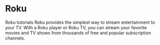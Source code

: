 # Roku
Roku tutorials
Roku provides the simplest way to stream entertainment to your TV.
With a Roku player or Roku TV, you can stream your favorite movies and TV shows from thousands of free and popular subscription channels.
